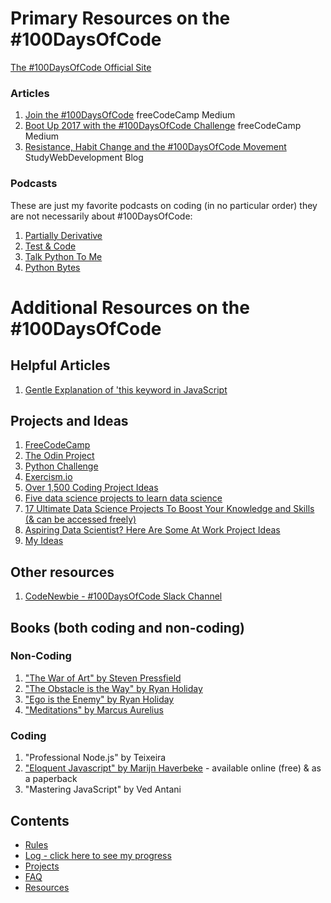 # Primary Resources on the #100DaysOfCode

[The #100DaysOfCode Official Site](http://100daysofcode.com/)

### Articles
1. [Join the #100DaysOfCode](https://medium.freecodecamp.com/join-the-100daysofcode-556ddb4579e4) freeCodeCamp Medium
2. [Boot Up 2017 with the #100DaysOfCode Challenge](https://medium.freecodecamp.com/start-2017-with-the-100daysofcode-improved-and-updated-18ce604b237b) freeCodeCamp Medium 
3. [Resistance, Habit Change and the #100DaysOfCode Movement](https://studywebdevelopment.com/100-days-of-code.html) StudyWebDevelopment Blog

### Podcasts
These are just my favorite podcasts on coding (in no particular order) they are not necessarily about #100DaysOfCode:
1. [Partially Derivative](http://partiallyderivative.com/)
2. [Test & Code](http://testandcode.com/)
3. [Talk Python To Me](https://talkpython.fm/)
4. [Python Bytes](https://pythonbytes.fm/)

# Additional Resources on the #100DaysOfCode

## Helpful Articles
1. [Gentle Explanation of 'this keyword in JavaScript](http://rainsoft.io/gentle-explanation-of-this-in-javascript/)

## Projects and Ideas
1. [FreeCodeCamp](https://www.freecodecamp.com)
2. [The Odin Project](http://www.theodinproject.com/)
3. [Python Challenge](http://www.pythonchallenge.com/)
4. [Exercism.io](http://exercism.io/)
5. [Over 1,500 Coding Project Ideas](https://www.linuxtrainingacademy.com/projects/)
6. [Five data science projects to learn data science](https://www.analyticsvidhya.com/blog/2014/11/data-science-projects-learn/) 
7. [17 Ultimate Data Science Projects To Boost Your Knowledge and Skills (& can be accessed freely)](https://www.analyticsvidhya.com/blog/2016/10/17-ultimate-data-science-projects-to-boost-your-knowledge-and-skills/)
8. [Aspiring Data Scientist? Here Are Some At Work Project Ideas](https://www.datascienceweekly.org/articles/aspiring-data-scientist-here-are-some-at-work-project-ideas)
9. [My Ideas](ideas.md)

## Other resources
1. [CodeNewbie - #100DaysOfCode Slack Channel](https://codenewbie.typeform.com/to/uwsWlZ)

## Books (both coding and non-coding)

### Non-Coding
1. ["The War of Art" by Steven Pressfield](http://www.goodreads.com/book/show/1319.The_War_of_Art)
2. ["The Obstacle is the Way" by Ryan Holiday](http://www.goodreads.com/book/show/18668059-the-obstacle-is-the-way?ac=1&from_search=true)
3. ["Ego is the Enemy" by Ryan Holiday](http://www.goodreads.com/book/show/27036528-ego-is-the-enemy?from_search=true&search_version=service)
4. ["Meditations" by Marcus Aurelius](https://www.goodreads.com/book/show/662925.Meditations)

### Coding
1. "Professional Node.js" by Teixeira
2. ["Eloquent Javascript" by Marijn Haverbeke](http://eloquentjavascript.net/) - available online (free) & as a paperback
3. "Mastering JavaScript" by Ved Antani

## Contents
* [Rules](rules.md)
* [Log - click here to see my progress](log.md)
* [Projects](projects.md)
* [FAQ](FAQ.md)
* [Resources](resources.md)
